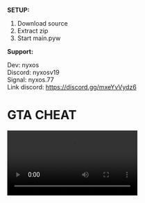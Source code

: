 
__SETUP:__

1) Download source  
2) Extract zip  
3) Start main.pyw

__Support:__  

Dev: nyxos  
Discord: nyxosv19  
Signal: nyxos.77  
Link discord: https://discord.gg/mxeYvVydz6  
  
# GTA CHEAT


![test](https://cdn.discordapp.com/attachments/1298711146827747379/1298712069222301808/20241023-1816-21.7839242.mp4?ex=671a8f5e&is=67193dde&hm=532f1b0419d5f9213fb4be9ce659b15409babe2eae8761a9e5a6ab3e8beae8d8&)
